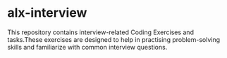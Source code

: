 # alx-interview

This repository contains interview-related Coding Exercises and tasks.These exercises are designed to help in practising problem-solving skills and familiarize with common interview questions.

